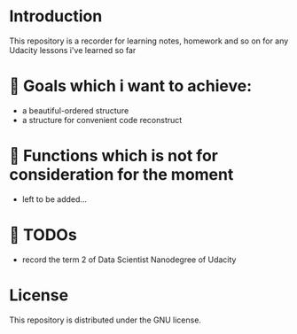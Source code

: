 # Introduction

This repository is a recorder for learning notes, homework and so on for any Udacity lessons i've learned so far

# :memo: Goals which i want to achieve:

* a beautiful-ordered structure 
* a structure for convenient code reconstruct

# :memo: Functions which is not for consideration for the moment

* left to be added...

# :memo: TODOs
* record the term 2 of Data Scientist Nanodegree of Udacity

# License

This repository is distributed under the GNU license.
